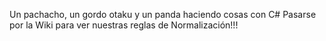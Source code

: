 Un pachacho, un gordo otaku y un panda haciendo cosas con C#
Pasarse por la Wiki para ver nuestras reglas de Normalización!!!
